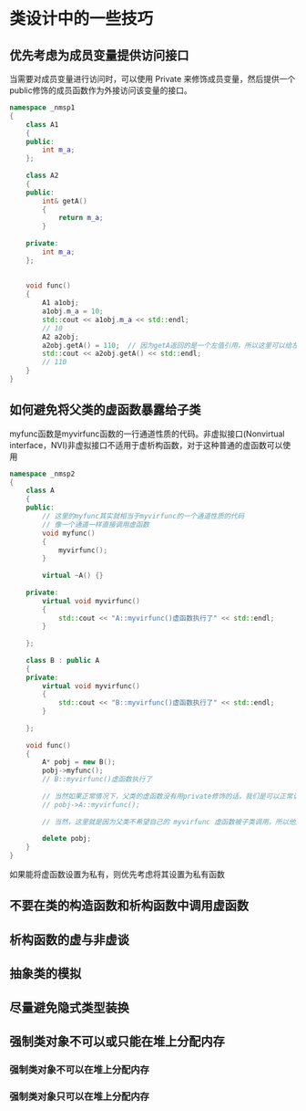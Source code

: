 # 类设计中的一些技巧

## 优先考虑为成员变量提供访问接口

当需要对成员变量进行访问时，可以使用 Private 来修饰成员变量，然后提供一个public修饰的成员函数作为外接访问该变量的接口。

```c++
namespace _nmsp1
{
    class A1
    {
    public:
        int m_a;
    };
    
    class A2
    {
    public:
        int& getA()
        {
            return m_a;
        }
        
    private:
        int m_a;
    };
    
    
    void func()
    {
        A1 a1obj;
        a1obj.m_a = 10;
        std::cout << a1obj.m_a << std::endl;
        // 10
        A2 a2obj;
        a2obj.getA() = 110;  // 因为getA返回的是一个左值引用，所以这里可以给左值赋值
        std::cout << a2obj.getA() << std::endl;
        // 110
    }
}
```

## 如何避免将父类的虚函数暴露给子类

myfunc函数是myvirfunc函数的一行通道性质的代码。非虚拟接口(Nonvirtual interface，NVI)非虚拟接口不适用于虚析构函数，对于这种普通的虚函数可以使用

```cpp
namespace _nmsp2
{
    class A
    {
    public:
        // 这里的myfunc其实就相当于myvirfunc的一个通道性质的代码
        // 像一个通道一样直接调用虚函数
        void myfunc()
        {
            myvirfunc();
        }
        
        virtual ~A() {}
    
    private:
        virtual void myvirfunc()
        {
            std::cout << "A::myvirfunc()虚函数执行了" << std::endl;
        }
        
    };
    
    class B : public A
    {
    private:
        virtual void myvirfunc()
        {
            std::cout << "B::myvirfunc()虚函数执行了" << std::endl;
        }
        
    };
    
    void func()
    {
        A* pobj = new B();
        pobj->myfunc();
        // B::myvirfunc()虚函数执行了
        
        // 当然如果正常情况下，父类的虚函数没有用private修饰的话，我们是可以正常访问的，不需要通过这个通道
        // pobj->A::myvirfunc();
        
        // 当然，这里就是因为父类不希望自己的 myvirfunc 虚函数被子类调用，所以他这里才使用private修饰
        
        delete pobj;
    }
}
```

如果能将虚函数设置为私有，则优先考虑将其设置为私有函数

## 不要在类的构造函数和析构函数中调用虚函数

## 析构函数的虚与非虚谈

## 抽象类的模拟

## 尽量避免隐式类型装换

## 强制类对象不可以或只能在堆上分配内存

### 强制类对象不可以在堆上分配内存

### 强制类对象只可以在堆上分配内存